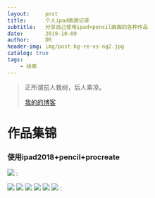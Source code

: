 ```yaml
---
layout:     post
title:      个人ipad画画记录
subtitle:   分享自己使用ipad+pencil画画的各种作品
date:       2019-10-09
author:     DR
header-img: img/post-bg-re-vs-ng2.jpg
catalog: true
tags:
    - 绘画
---
```


> 正所谓前人栽树，后人乘凉。
> 
> 
> [我的的博客](http://liuderui.top)


# 作品集锦

### 使用ipad2018+pencil+procreate

![]([url=https://ibb.co/9rZjhJK][img]https://i.ibb.co/S3fpc2Y/IMG-4005.png[/img][/url])
:

![](https://i.ibb.co/jR4hYWs/IMG-4142.png)
![](https://i.ibb.co/99xdfB9/IMG-4096.png)
![](https://i.ibb.co/RYGkmMh/IMG-4039.png)
![](https://i.ibb.co/rHgYX8D/IMG-4029.png)
![](https://i.ibb.co/30p8k83/IMG-4006.png)
![](https://i.ibb.co/S3fpc2Y/IMG-4005.png)
:
